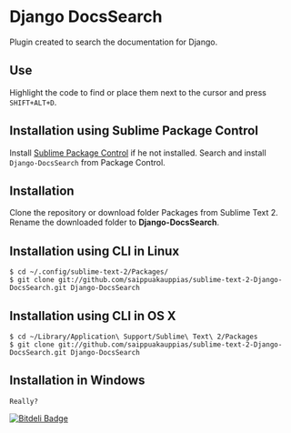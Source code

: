 # Django DocsSearch

Plugin created to search the documentation for Django.

## Use

Highlight the code to find or place them next to the cursor and press ```SHIFT+ALT+D```.

## Installation using Sublime Package Control

Install [Sublime Package Control](http://wbond.net/sublime_packages/package_control/installation) if he not installed. Search and install ```Django-DocsSearch``` from Package Control.

## Installation

Clone the repository or download folder Packages from Sublime Text 2. Rename the downloaded folder to **Django-DocsSearch**.

## Installation using CLI in Linux

    $ cd ~/.config/sublime-text-2/Packages/
    $ git clone git://github.com/saippuakauppias/sublime-text-2-Django-DocsSearch.git Django-DocsSearch

## Installation using CLI in OS X

    $ cd ~/Library/Application\ Support/Sublime\ Text\ 2/Packages
    $ git clone git://github.com/saippuakauppias/sublime-text-2-Django-DocsSearch.git Django-DocsSearch

## Installation in Windows

    Really?


[![Bitdeli Badge](https://d2weczhvl823v0.cloudfront.net/saippuakauppias/sublime-text-2-django-docssearch/trend.png)](https://bitdeli.com/free "Bitdeli Badge")

